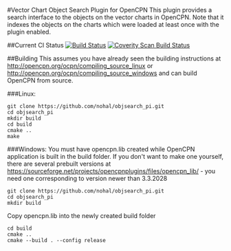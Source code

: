 #Vector Chart Object Search  Plugin for OpenCPN
This plugin provides a search interface to the objects on the vector charts in OpenCPN. Note that it indexes the objects on the charts which were loaded at least once with the plugin enabled.

##Current CI Status
[![Build Status](https://api.travis-ci.org/nohal/objsearch_pi.svg)](http://travis-ci.org/nohal/objsearch_pi)
[![Coverity Scan Build Status](https://scan.coverity.com/projects/3039/badge.svg)](https://scan.coverity.com/projects/3039)

##Building
This assumes you have already seen the building instructions at http://opencpn.org/ocpn/compiling_source_linux or http://opencpn.org/ocpn/compiling_source_windows and can build OpenCPN from source.

###Linux:
```
git clone https://github.com/nohal/objsearch_pi.git
cd objsearch_pi
mkdir build
cd build
cmake ..
make
```
###Windows:
You must have opencpn.lib created while OpenCPN application is built in the build folder. If you don't want to make one yourself, there are several prebuilt versions at https://sourceforge.net/projects/opencpnplugins/files/opencpn_lib/ - you need one corresponding to version newer than 3.3.2028
```
git clone https://github.com/nohal/objsearch_pi.git
cd objsearch_pi
mkdir build
```
Copy opencpn.lib into the newly created build folder
```
cd build
cmake ..
cmake --build . --config release
```

